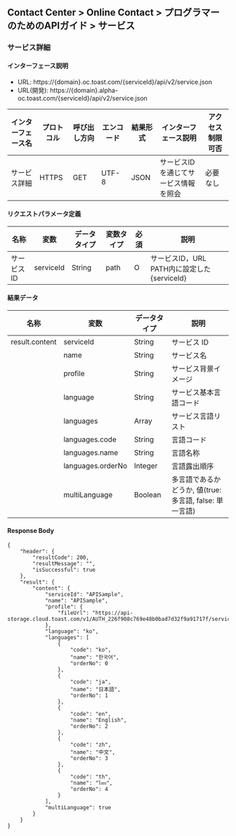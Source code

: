 ## Contact Center > Online Contact > プログラマーのためのAPIガイド > サービス 

### サービス詳細
#### インターフェース説明
- URL: https://{domain}.oc.toast.com/{serviceId}/api/v2/service.json
- URL(開発): https://{domain}.alpha-oc.toast.com/{serviceId}/api/v2/service.json

|インターフェース名|プロトコル|呼び出し方向|エンコード|結果形式|インターフェース説明|アクセス制限可否|
|------------|-------|--------|-----|--------|--------------|------------|
|サービス詳細  |HTTPS  |GET    |UTF-8|JSON    |サービスIDを通じてサービス情報を照会|必要なし|

#### リクエストパラメータ定義
|名称|変数|データタイプ|変数タイプ|必須|説明|
|----|----|----------|----------|----|---|
|サービスID	|serviceId	|String	|path  |O	|サービスID，URL PATH内に設定した{serviceId}|

#### 結果データ
|名称|変数|データタイプ|説明|
|-----|----|-----------|-------|
|result.content	|serviceId	    |String		|サービス ID|
|	            |name	        |String		|サービス名|
|	            |profile	    |String		|サービス背景イメージ|
|	            |language	    |String		|サービス基本言語コード|
|	            |languages	    |Array		|サービス言語リスト|
|	            |languages.code	|String		|言語コード|
|	            |languages.name	|String		|言語名称|
|	            |languages.orderNo	|Integer		|言語露出順序|
|	            |multiLanguage	|Boolean		|多言語であるかどうか, 値(true: 多言語, false: 単一言語)|

#### Response Body
```
{
    "header": {
        "resultCode": 200,
        "resultMessage": "",
        "isSuccessful": true
    },
    "result": {
        "content": {
            "serviceId": "APISample",
            "name": "APISample",
            "profile": {
                "fileUrl": "https://api-storage.cloud.toast.com/v1/AUTH_226f908c769e48b0bad7d32f9a91717f/service_alpha/WopqM8euoYw89B7i/27316eba2a8a4089b72a9cf18a83e144.png"
            },
            "language": "ko",
            "languages": [
                {
                    "code": "ko",
                    "name": "한국어",
                    "orderNo": 0
                },
                {
                    "code": "ja",
                    "name": "日本語",
                    "orderNo": 1
                },
                {
                    "code": "en",
                    "name": "English",
                    "orderNo": 2
                },
                {
                    "code": "zh",
                    "name": "中文",
                    "orderNo": 3
                },
                {
                    "code": "th",
                    "name": "ไทย",
                    "orderNo": 4
                }
            ],
            "multiLanguage": true
        }
    }
}
```